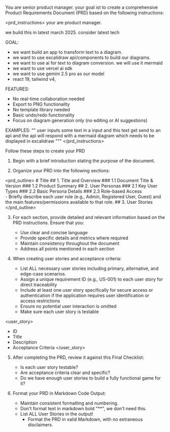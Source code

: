 You are senior product manager. your goal ist to create a comprehensive Product Requirements Document (PRD) based on the following instructions:

<prd_instructions>
your are product manager. 

we build this in latest march 2025. consider latest tech

GOAL:
- we want build an app to transform text to a diagram. 
- we want to use excalidraw api/components to build our diagrams.
- we want to use ai for text to diagram conversion. we will use it mermaid
- we want to use vercel ai sdk
- we want to use gemini 2.5 pro as our model
- react 19, tailwind v4, 

FEATURES:
- No real-time collaboration needed
- Export to PNG functionality
- No template library needed
- Basic undo/redo functionality
- Focus on diagram generation only (no editing or AI suggestions)

EXAMPLES:
""
user inputs some text in a input and this text get send to an api and the api will respond with a mermaid diagram which needs to be displayed in excalidraw
"""
</prd_instructions>

Follow these steps to create your PRD

1. Begin with a brief introduction stating the purpose of the document.

2. Organize your PRD into the following sections:

<prd_outline>
	# Title
	## 1. Title and Overview
	### 1.1 Document Title & Version
	### 1.2 Product Summary
	## 2. User Personas
	### 2.1 Key User Types
	### 2.2 Basic Persona Details
	### 2.3 Role-based Access	
		   - Briefly describe each user role (e.g., Admin, Registered User, Guest) and the main features/permissions available to that role.
	## 3. User Stories
</prd_outline>

3. For each section, provide detailed and relevant information based on the PRD instructions. Ensure that you:
   - Use clear and concise language
   - Provide specific details and metrics where required
   - Maintain consistency throughout the document
   - Address all points mentioned in each section

4. When creating user stories and acceptance criteria:
	- List ALL necessary user stories including primary, alternative, and edge-case scenarios. 
	- Assign a unique requirement ID (e.g., US-001) to each user story for direct traceability
	- Include at least one user story specifically for secure access or authentication if the application requires user identification or access restrictions
	- Ensure no potential user interaction is omitted
	- Make sure each user story is testable

<user_story>
- ID
- Title
- Description
- Acceptance Criteria
</user_story>

5. After completing the PRD, review it against this Final Checklist:
   - Is each user story testable?
   - Are acceptance criteria clear and specific?
   - Do we have enough user stories to build a fully functional game for it?

6. Format your PRD in Markdown Code Output:
    - Maintain consistent formatting and numbering.
  	- Don't format text in markdown bold "**", we don't need this.
  	- List ALL User Stories in the output!
		- Format the PRD in valid Markdown, with no extraneous disclaimers.